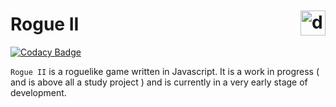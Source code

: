 <h1>
    Rogue II
    <img
        style="width: 40px; margin: -5px 0 0 0px;"
        src="https://cdn.discordapp.com/attachments/853554346150461450/1087978589921759262/rogueChamp.gif"
        alt="d[ o_0 ]b"
        align="right"
    >
</h1>



[![Codacy Badge](https://img.shields.io/codacy/grade/c8b1107cb8724871aaea640373772b1a?style=flat-square)](https://app.codacy.com/gh/Asgarrrr/Rogue-II/dashboard?utm_source=gh&utm_medium=referral&utm_content=&utm_campaign=Badge_grade)


`Rogue II` is a roguelike game written in Javascript. It is a work in progress ( and is above all a study project ) and is currently in a very early stage of development.


